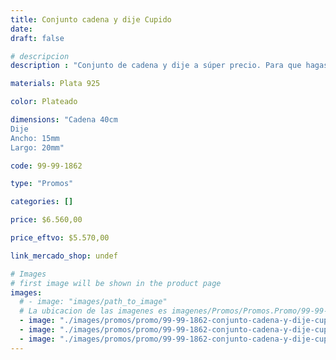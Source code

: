 ```yaml
---
title: Conjunto cadena y dije Cupido
date: 
draft: false

# descripcion
description : "Conjunto de cadena y dije a súper precio. Para que hagas los regalos más lindos y de la mejor calidad. Todo en plata 925. "

materials: Plata 925

color: Plateado

dimensions: "Cadena 40cm 
Dije
Ancho: 15mm 
Largo: 20mm"

code: 99-99-1862

type: "Promos"

categories: []

price: $6.560,00

price_eftvo: $5.570,00

link_mercado_shop: undef

# Images
# first image will be shown in the product page
images:
  # - image: "images/path_to_image"
  # La ubicacion de las imagenes es imagenes/Promos/Promos.Promo/99-99-1862-conjunto-cadena-y-dije-cupido
  - image: "./images/promos/promo/99-99-1862-conjunto-cadena-y-dije-cupido_a.jpg"
  - image: "./images/promos/promo/99-99-1862-conjunto-cadena-y-dije-cupido_b.jpg"
  - image: "./images/promos/promo/99-99-1862-conjunto-cadena-y-dije-cupido_c.jpg"
---
```

